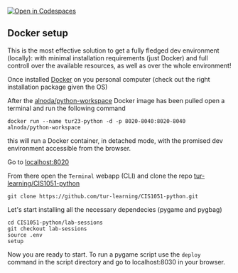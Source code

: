 [![Open in Codespaces](https://classroom.github.com/assets/launch-codespace-2972f46106e565e64193e422d61a12cf1da4916b45550586e14ef0a7c637dd04.svg)](https://classroom.github.com/open-in-codespaces?assignment_repo_id=18148604)
## Docker setup

This is the most effective solution to get a fully fledged dev environment (locally): with minimal installation requirements (just Docker) and full controll over the available resources, as well as over the whole environment!

Once installed [Docker](https://www.docker.com/) on you personal computer (check out the right installation package given the OS)

After the [alnoda/python-workspace](https://hub.docker.com/r/alnoda/python-workspace) Docker image has been pulled open a terminal and run the following command

    docker run --name tur23-python -d -p 8020-8040:8020-8040 alnoda/python-workspace

this will run a Docker container, in detached mode, with the promised dev environment accessible from the browser.

Go to [localhost:8020](http://localhost:8020/)

From there open the `Terminal` webapp (CLI) and clone the repo [tur-learning/CIS1051-python](https://github.com/tur-learning/CIS1051-python)

    git clone https://github.com/tur-learning/CIS1051-python.git

Let's start installing all the necessary dependecies (pygame and pygbag)

    cd CIS1051-python/lab-sessions
    git checkout lab-sessions
    source .env
    setup
    
Now you are ready to start. To run a pygame script use the `deploy` command in the script directory and go to localhost:8030 in your browser.
